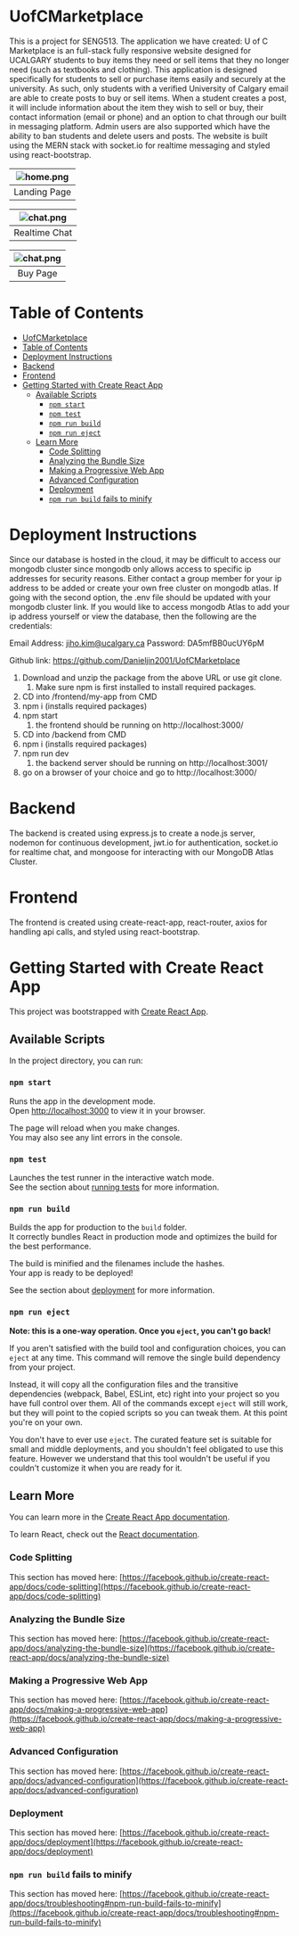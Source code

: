 # UofCMarketplace

This is a project for SENG513. The application we have created: U of C Marketplace is an full-stack fully responsive website designed for UCALGARY students to buy items they need or sell items that they no longer need (such as textbooks and clothing). This application is designed specifically for students to sell or purchase items easily and securely at the university. As such, only students with a verified University of Calgary email are able to create posts to buy or sell items. When a student creates a post, it will include information about the item they wish to sell or buy, their contact information (email or phone) and an option to chat through our built in messaging platform. Admin users are also supported which have the ability to ban students and delete users and posts. The website is built using the MERN stack with socket.io for realtime messaging and styled using react-bootstrap.

| ![home.png](./screenshots/home.png) |
| :---------------------------------: |
|            Landing Page             |

| ![chat.png](./screenshots/chat.png) |
| :---------------------------------: |
|            Realtime Chat            |

| ![chat.png](./screenshots/buy.png) |
| :--------------------------------: |
|              Buy Page              |

# Table of Contents

- [UofCMarketplace](#uofcmarketplace)
- [Table of Contents](#table-of-contents)
- [Deployment Instructions](#deployment-instructions)
- [Backend](#backend)
- [Frontend](#frontend)
- [Getting Started with Create React App](#getting-started-with-create-react-app)
  - [Available Scripts](#available-scripts)
    - [`npm start`](#npm-start)
    - [`npm test`](#npm-test)
    - [`npm run build`](#npm-run-build)
    - [`npm run eject`](#npm-run-eject)
  - [Learn More](#learn-more)
    - [Code Splitting](#code-splitting)
    - [Analyzing the Bundle Size](#analyzing-the-bundle-size)
    - [Making a Progressive Web App](#making-a-progressive-web-app)
    - [Advanced Configuration](#advanced-configuration)
    - [Deployment](#deployment)
    - [`npm run build` fails to minify](#npm-run-build-fails-to-minify)

# Deployment Instructions

Since our database is hosted in the cloud, it may be difficult to access our mongodb cluster since mongodb only allows access to specific ip addresses for security reasons. Either contact a group member for your ip address to be added or create your own free cluster on mongodb atlas. If going with the second option, the .env file should be updated with your mongodb cluster link. If you would like to access mongodb Atlas to add your ip address yourself or view the database, then the following are the credentials:

Email Address: jiho.kim@ucalgary.ca
Password: DA5mfBB0ucUY6pM

Github link: https://github.com/Danieljin2001/UofCMarketplace

1. Download and unzip the package from the above URL or use git clone.
   1. Make sure npm is first installed to install required packages.
2. CD into /frontend/my-app from CMD
3. npm i (installs required packages)
4. npm start
   1. the frontend should be running on http://localhost:3000/
5. CD into /backend from CMD
6. npm i (installs required packages)
7. npm run dev
   1. the backend server should be running on http://localhost:3001/
8. go on a browser of your choice and go to http://localhost:3000/

# Backend

The backend is created using express.js to create a node.js server, nodemon for continuous development, jwt.io for authentication, socket.io for realtime chat, and mongoose for interacting with our MongoDB Atlas Cluster.

# Frontend

The frontend is created using create-react-app, react-router, axios for handling api calls, and styled using react-bootstrap.

# Getting Started with Create React App

This project was bootstrapped with [Create React App](https://github.com/facebook/create-react-app).

## Available Scripts

In the project directory, you can run:

### `npm start`

Runs the app in the development mode.\
Open [http://localhost:3000](http://localhost:3000) to view it in your browser.

The page will reload when you make changes.\
You may also see any lint errors in the console.

### `npm test`

Launches the test runner in the interactive watch mode.\
See the section about [running tests](https://facebook.github.io/create-react-app/docs/running-tests) for more information.

### `npm run build`

Builds the app for production to the `build` folder.\
It correctly bundles React in production mode and optimizes the build for the best performance.

The build is minified and the filenames include the hashes.\
Your app is ready to be deployed!

See the section about [deployment](https://facebook.github.io/create-react-app/docs/deployment) for more information.

### `npm run eject`

**Note: this is a one-way operation. Once you `eject`, you can't go back!**

If you aren't satisfied with the build tool and configuration choices, you can `eject` at any time. This command will remove the single build dependency from your project.

Instead, it will copy all the configuration files and the transitive dependencies (webpack, Babel, ESLint, etc) right into your project so you have full control over them. All of the commands except `eject` will still work, but they will point to the copied scripts so you can tweak them. At this point you're on your own.

You don't have to ever use `eject`. The curated feature set is suitable for small and middle deployments, and you shouldn't feel obligated to use this feature. However we understand that this tool wouldn't be useful if you couldn't customize it when you are ready for it.

## Learn More

You can learn more in the [Create React App documentation](https://facebook.github.io/create-react-app/docs/getting-started).

To learn React, check out the [React documentation](https://reactjs.org/).

### Code Splitting

This section has moved here: [https://facebook.github.io/create-react-app/docs/code-splitting](https://facebook.github.io/create-react-app/docs/code-splitting)

### Analyzing the Bundle Size

This section has moved here: [https://facebook.github.io/create-react-app/docs/analyzing-the-bundle-size](https://facebook.github.io/create-react-app/docs/analyzing-the-bundle-size)

### Making a Progressive Web App

This section has moved here: [https://facebook.github.io/create-react-app/docs/making-a-progressive-web-app](https://facebook.github.io/create-react-app/docs/making-a-progressive-web-app)

### Advanced Configuration

This section has moved here: [https://facebook.github.io/create-react-app/docs/advanced-configuration](https://facebook.github.io/create-react-app/docs/advanced-configuration)

### Deployment

This section has moved here: [https://facebook.github.io/create-react-app/docs/deployment](https://facebook.github.io/create-react-app/docs/deployment)

### `npm run build` fails to minify

This section has moved here: [https://facebook.github.io/create-react-app/docs/troubleshooting#npm-run-build-fails-to-minify](https://facebook.github.io/create-react-app/docs/troubleshooting#npm-run-build-fails-to-minify)
